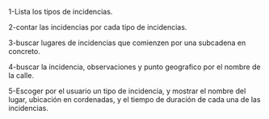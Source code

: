 
1-Lista los tipos de incidencias.

2-contar las incidencias por cada tipo de incidencias.

3-buscar lugares de incidencias que comienzen por una subcadena en concreto.
	
4-buscar la incidencia, observaciones y punto geografico por el nombre de la calle.

5-Escoger por el usuario un tipo de incidencia, y mostrar el nombre del lugar, ubicación en cordenadas, y el tiempo de duración de cada una de las incidencias.
